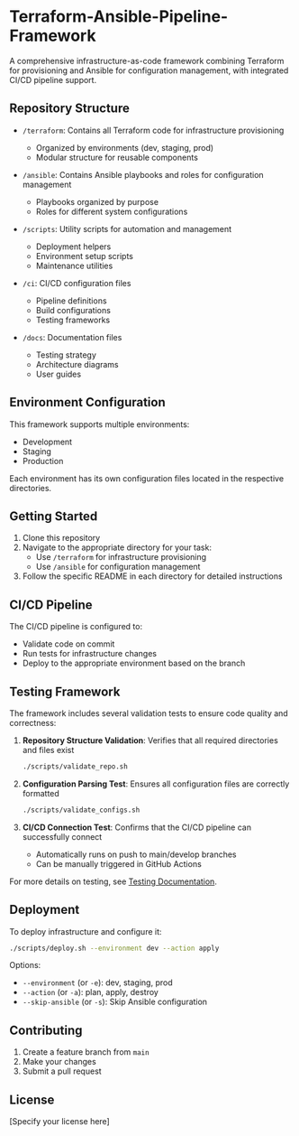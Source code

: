# Terraform-Ansible-Pipeline-Framework

A comprehensive infrastructure-as-code framework combining Terraform for provisioning and Ansible for configuration management, with integrated CI/CD pipeline support.

## Repository Structure

- `/terraform`: Contains all Terraform code for infrastructure provisioning
  - Organized by environments (dev, staging, prod)
  - Modular structure for reusable components

- `/ansible`: Contains Ansible playbooks and roles for configuration management
  - Playbooks organized by purpose
  - Roles for different system configurations

- `/scripts`: Utility scripts for automation and management
  - Deployment helpers
  - Environment setup scripts
  - Maintenance utilities

- `/ci`: CI/CD configuration files
  - Pipeline definitions
  - Build configurations
  - Testing frameworks

- `/docs`: Documentation files
  - Testing strategy
  - Architecture diagrams
  - User guides

## Environment Configuration

This framework supports multiple environments:
- Development
- Staging
- Production

Each environment has its own configuration files located in the respective directories.

## Getting Started

1. Clone this repository
2. Navigate to the appropriate directory for your task:
   - Use `/terraform` for infrastructure provisioning
   - Use `/ansible` for configuration management
3. Follow the specific README in each directory for detailed instructions

## CI/CD Pipeline

The CI/CD pipeline is configured to:
- Validate code on commit
- Run tests for infrastructure changes
- Deploy to the appropriate environment based on the branch

## Testing Framework

The framework includes several validation tests to ensure code quality and correctness:

1. **Repository Structure Validation**: Verifies that all required directories and files exist
   ```bash
   ./scripts/validate_repo.sh
   ```

2. **Configuration Parsing Test**: Ensures all configuration files are correctly formatted
   ```bash
   ./scripts/validate_configs.sh
   ```

3. **CI/CD Connection Test**: Confirms that the CI/CD pipeline can successfully connect
   - Automatically runs on push to main/develop branches
   - Can be manually triggered in GitHub Actions

For more details on testing, see [Testing Documentation](docs/testing.md).

## Deployment

To deploy infrastructure and configure it:

```bash
./scripts/deploy.sh --environment dev --action apply
```

Options:
- `--environment` (or `-e`): dev, staging, prod
- `--action` (or `-a`): plan, apply, destroy
- `--skip-ansible` (or `-s`): Skip Ansible configuration

## Contributing

1. Create a feature branch from `main`
2. Make your changes
3. Submit a pull request

## License

[Specify your license here]